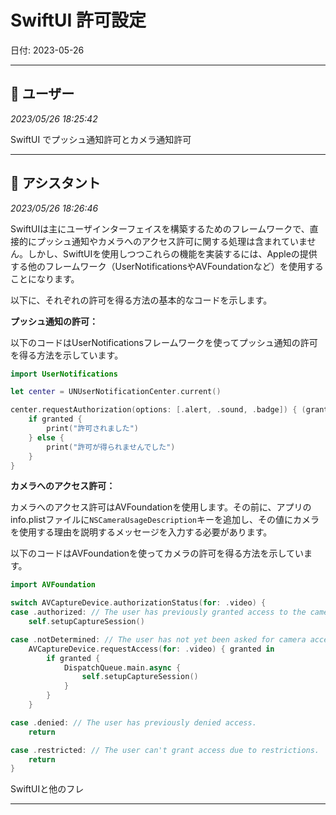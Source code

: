 # SwiftUI 許可設定

日付: 2023-05-26

---

## 👤 ユーザー
*2023/05/26 18:25:42*

SwiftUI でプッシュ通知許可とカメラ通知許可

---

## 🤖 アシスタント
*2023/05/26 18:26:46*

SwiftUIは主にユーザインターフェイスを構築するためのフレームワークで、直接的にプッシュ通知やカメラへのアクセス許可に関する処理は含まれていません。しかし、SwiftUIを使用しつつこれらの機能を実装するには、Appleの提供する他のフレームワーク（UserNotificationsやAVFoundationなど）を使用することになります。

以下に、それぞれの許可を得る方法の基本的なコードを示します。

**プッシュ通知の許可：**

以下のコードはUserNotificationsフレームワークを使ってプッシュ通知の許可を得る方法を示しています。

```swift
import UserNotifications

let center = UNUserNotificationCenter.current()

center.requestAuthorization(options: [.alert, .sound, .badge]) { (granted, error) in
    if granted {
        print("許可されました")
    } else {
        print("許可が得られませんでした")
    }
}
```

**カメラへのアクセス許可：**

カメラへのアクセス許可はAVFoundationを使用します。その前に、アプリのinfo.plistファイルに`NSCameraUsageDescription`キーを追加し、その値にカメラを使用する理由を説明するメッセージを入力する必要があります。

以下のコードはAVFoundationを使ってカメラの許可を得る方法を示しています。

```swift
import AVFoundation

switch AVCaptureDevice.authorizationStatus(for: .video) {
case .authorized: // The user has previously granted access to the camera.
    self.setupCaptureSession()

case .notDetermined: // The user has not yet been asked for camera access.
    AVCaptureDevice.requestAccess(for: .video) { granted in
        if granted {
            DispatchQueue.main.async {
                self.setupCaptureSession()
            }
        }
    }

case .denied: // The user has previously denied access.
    return

case .restricted: // The user can't grant access due to restrictions.
    return
}
```

SwiftUIと他のフレ

---
